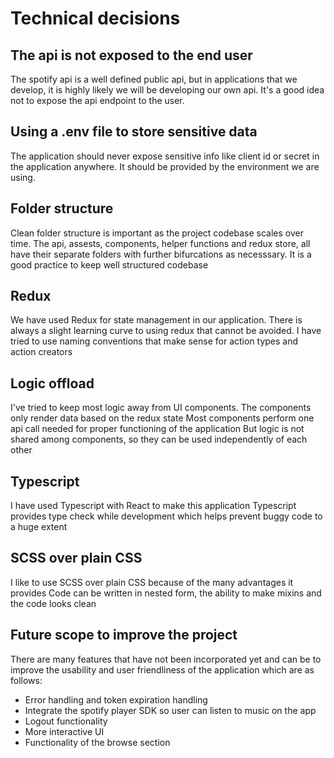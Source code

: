 # Technical decisions

## The api is not exposed to the end user
The spotify api is a well defined public api, but in applications that we develop, it is highly
likely we will be developing our own api. It's a good idea not to expose the api endpoint to the user.

## Using a .env file to store sensitive data
The application should never expose sensitive info like client id or secret in the application anywhere.
It should be provided by the environment we are using.

## Folder structure
Clean folder structure is important as the project codebase scales over time.
The api, assests, components, helper functions and redux store, all have their separate folders
with further bifurcations as necesssary. It is a good practice to keep well structured codebase

## Redux
We have used Redux for state management in our application.
There is always a slight learning curve to using redux that cannot be avoided.
I have tried to use naming conventions that make sense for action types and action creators

## Logic offload
I've tried to keep most logic away from UI components. 
The components only render data based on the redux state
Most components perform one api call needed for proper functioning of the application
But logic is not shared among components, so they can be used independently of each other

## Typescript
I have used Typescript with React to make this application
Typescript provides type check while development which helps prevent buggy code to a huge extent

## SCSS over plain CSS
I like to use SCSS over plain CSS because of the many advantages it provides
Code can be written in nested form, the ability to make mixins and the code looks clean

## Future scope to improve the project
There are many features that have not been incorporated yet and can be to improve the
usability and user friendliness of the application which are as follows:
- Error handling and token expiration handling
- Integrate the spotify player SDK so user can listen to music on the app
- Logout functionality
- More interactive UI
- Functionality of the browse section